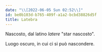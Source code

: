 ```yaml
---
date: "\\[2022-06-05 Sun 02:52\\]"
id: be0b103d-b765-409f-a1a2-bcbd38826d5f
title: Latebra
---
```


Nascosto, dal latino *latere* "star nascosto".

Luogo oscuro, in cui ci si può nascondere.
